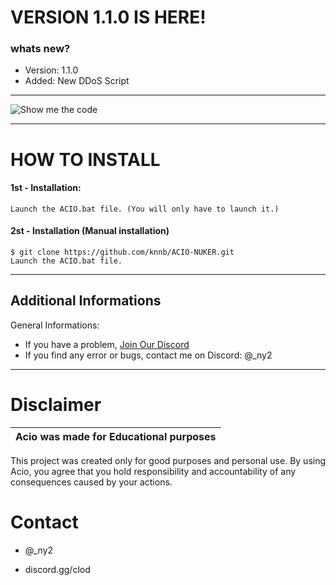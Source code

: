 #            VERSION 1.1.0 IS HERE!
### whats new?
- Version: 1.1.0
- Added: New DDoS Script
  

-------------------



![Show me the code](https://i.imgur.com/I6DqqxC.png)


---------------

# HOW TO INSTALL
#### 1st - Installation:
    Launch the ACIO.bat file. (You will only have to launch it.) 

#### 2st - Installation (Manual installation)
    $ git clone https://github.com/knnb/ACIO-NUKER.git
    Launch the ACIO.bat file.


---------------

## Additional Informations
General Informations:
- If you have a problem, [Join Our Discord](https://discord.gg/clod)
- If you find any error or bugs, contact me on Discord: @_ny2


---------------

# Disclaimer

|Acio was made for Educational purposes|
|-------------------------------------------------|
This project was created only for good purposes and personal use.
By using Acio, you agree that you hold responsibility and accountability of any consequences caused by your actions.


# Contact

* @_ny2

* discord.gg/clod
